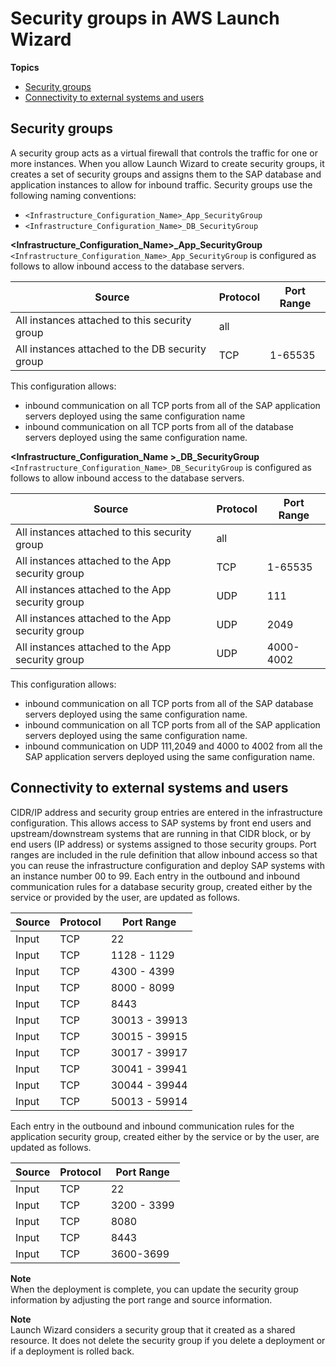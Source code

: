 # Security groups in AWS Launch Wizard<a name="launch-wizard-sap-security-groups"></a>

**Topics**
+ [Security groups](#launchwizard-sap-security-groups-configuration)
+ [Connectivity to external systems and users](#launchwizard-sap-security-groups-connectivity)

## Security groups<a name="launchwizard-sap-security-groups-configuration"></a>

A security group acts as a virtual firewall that controls the traffic for one or more instances\. When you allow Launch Wizard to create security groups, it creates a set of security groups and assigns them to the SAP database and application instances to allow for inbound traffic\. Security groups use the following naming conventions:
+ `<Infrastructure_Configuration_Name>_App_SecurityGroup`
+ `<Infrastructure_Configuration_Name>_DB_SecurityGroup`

**<Infrastructure\_Configuration\_Name>\_App\_SecurityGroup**  
`<Infrastructure_Configuration_Name>_App_SecurityGroup` is configured as follows to allow inbound access to the database servers\.


| Source | Protocol | Port Range | 
| --- | --- | --- | 
| All instances attached to this security group | all |  | 
| All instances attached to the DB security group |  TCP  | 1\-65535 | 

This configuration allows:
+ inbound communication on all TCP ports from all of the SAP application servers deployed using the same configuration name 
+ inbound communication on all TCP ports from all of the database servers deployed using the same configuration name\. 

**<Infrastructure\_Configuration\_Name >\_DB\_SecurityGroup**  
`<Infrastructure_Configuration_Name>_DB_SecurityGroup` is configured as follows to allow inbound access to the database servers\.


| Source | Protocol | Port Range | 
| --- | --- | --- | 
| All instances attached to this security group | all |  | 
| All instances attached to the App security group |  TCP  | 1\-65535 | 
| All instances attached to the App security group | UDP | 111 | 
| All instances attached to the App security group | UDP | 2049 | 
| All instances attached to the App security group | UDP | 4000\-4002 | 

This configuration allows:
+ inbound communication on all TCP ports from all of the SAP database servers deployed using the same configuration name\.
+ inbound communication on all TCP ports from all of the SAP application servers deployed using the same configuration name\.
+ inbound communication on UDP 111,2049 and 4000 to 4002 from all the SAP application servers deployed using the same configuration name\.

## Connectivity to external systems and users<a name="launchwizard-sap-security-groups-connectivity"></a>

CIDR/IP address and security group entries are entered in the infrastructure configuration\. This allows access to SAP systems by front end users and upstream/downstream systems that are running in that CIDR block, or by end users \(IP address\) or systems assigned to those security groups\. Port ranges are included in the rule definition that allow inbound access so that you can reuse the infrastructure configuration and deploy SAP systems with an instance number 00 to 99\. Each entry in the outbound and inbound communication rules for a database security group, created either by the service or provided by the user, are updated as follows\. 


| Source | Protocol | Port Range | 
| --- | --- | --- | 
| Input |  TCP  | 22 | 
| Input |  TCP  | 1128 \- 1129 | 
| Input |  TCP  | 4300 \- 4399 | 
| Input |  TCP  | 8000 \- 8099 | 
| Input |  TCP  | 8443 | 
| Input |  TCP  | 30013 \- 39913 | 
| Input |  TCP  | 30015 \- 39915 | 
| Input |  TCP  | 30017 \- 39917 | 
| Input |  TCP  | 30041 \- 39941 | 
| Input |  TCP  | 30044 \- 39944 | 
| Input |  TCP  | 50013 \- 59914 | 

Each entry in the outbound and inbound communication rules for the application security group, created either by the service or by the user, are updated as follows\.


| Source | Protocol | Port Range | 
| --- | --- | --- | 
| Input |  TCP  | 22 | 
| Input |  TCP  | 3200 \- 3399 | 
| Input |  TCP  | 8080 | 
| Input |  TCP  | 8443 | 
| Input |  TCP  | 3600\-3699 | 

**Note**  
When the deployment is complete, you can update the security group information by adjusting the port range and source information\.

**Note**  
Launch Wizard considers a security group that it created as a shared resource\. It does not delete the security group if you delete a deployment or if a deployment is rolled back\. 
